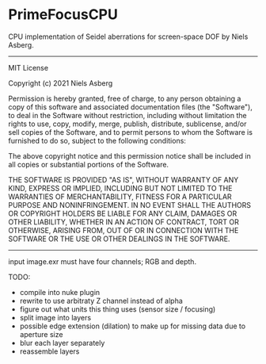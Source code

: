 # PrimeFocusCPU
CPU implementation of Seidel aberrations for screen-space DOF by Niels Asberg.

-----

MIT License

Copyright (c) 2021 Niels Asberg

Permission is hereby granted, free of charge, to any person obtaining a copy
of this software and associated documentation files (the "Software"), to deal
in the Software without restriction, including without limitation the rights
to use, copy, modify, merge, publish, distribute, sublicense, and/or sell
copies of the Software, and to permit persons to whom the Software is
furnished to do so, subject to the following conditions:

The above copyright notice and this permission notice shall be included in all
copies or substantial portions of the Software.

THE SOFTWARE IS PROVIDED "AS IS", WITHOUT WARRANTY OF ANY KIND, EXPRESS OR
IMPLIED, INCLUDING BUT NOT LIMITED TO THE WARRANTIES OF MERCHANTABILITY,
FITNESS FOR A PARTICULAR PURPOSE AND NONINFRINGEMENT. IN NO EVENT SHALL THE
AUTHORS OR COPYRIGHT HOLDERS BE LIABLE FOR ANY CLAIM, DAMAGES OR OTHER
LIABILITY, WHETHER IN AN ACTION OF CONTRACT, TORT OR OTHERWISE, ARISING FROM,
OUT OF OR IN CONNECTION WITH THE SOFTWARE OR THE USE OR OTHER DEALINGS IN THE
SOFTWARE.

-----

input image.exr must have four channels; RGB and depth.


TODO:

- compile into nuke plugin
- rewrite to use arbitraty Z channel instead of alpha
- figure out what units this thing uses (sensor size / focusing)
- split image into layers
- possible edge extension (dilation) to make up for missing data due to aperture size
- blur each layer separately
- reassemble layers